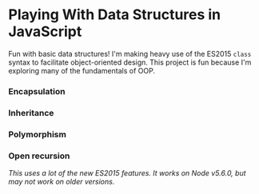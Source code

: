 # Playing With Data Structures in JavaScript

Fun with basic data structures! I'm making heavy use of the ES2015 `class` syntax to facilitate object-oriented design. This project is fun because I'm exploring many of the fundamentals of OOP.

### Encapsulation

### Inheritance

### Polymorphism

### Open recursion

_This uses a lot of the new ES2015 features. It works on Node v5.6.0, but may not work on older versions._
